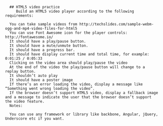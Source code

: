 
      ## HTML5 video practice
         Build an HTML5 video player according to the following requirements:

      You can take sample videos from http://techslides.com/sample-webm-ogg-and-mp4-video-files-for-html5
      You can use Font Awesome icon for the player controls: http://fontawesome.io/
      It should have a play/pause button.
      It should have a mute/unmute button.
      It should have a progress bar.
      It should have display current time and total time, for example: 0:01:25 / 0:05:33
      Clicking on the video area should play/pause the video
      At the end of the video the play/pause button will change to a replay button.
      It shouldn’t auto play
      It should have a poster image
      If there’s an error loading the video, display a message like “Something went wrong loading the video”.
      If the browser doesn’t support HTML5 video, display a fallback image and a message to indicate the user that the browser doesn’t support the video feature.
      Notes:

      You can use any framework or library like backbone, Angular, jQuery, Underscore etc if you want.
